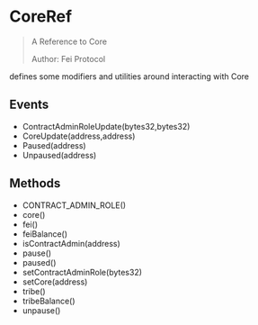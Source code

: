 # CoreRef

> A Reference to Core
> 
> Author: Fei Protocol


defines some modifiers and utilities around interacting with Core

## Events


 - ContractAdminRoleUpdate(bytes32,bytes32)
 - CoreUpdate(address,address)
 - Paused(address)
 - Unpaused(address)

## Methods


 - CONTRACT_ADMIN_ROLE()
 - core()
 - fei()
 - feiBalance()
 - isContractAdmin(address)
 - pause()
 - paused()
 - setContractAdminRole(bytes32)
 - setCore(address)
 - tribe()
 - tribeBalance()
 - unpause()
